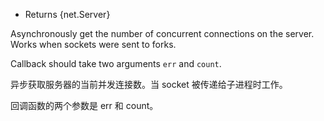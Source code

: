 <!-- YAML
added: v0.9.7
-->

* Returns {net.Server}

Asynchronously get the number of concurrent connections on the server. Works
when sockets were sent to forks.

Callback should take two arguments `err` and `count`.

异步获取服务器的当前并发连接数。当 socket 被传递给子进程时工作。

回调函数的两个参数是 err 和 count。
